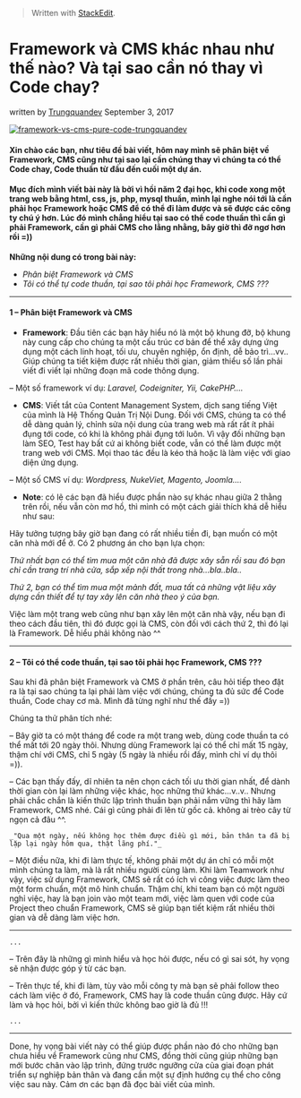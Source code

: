 


> Written with [StackEdit](https://stackedit.io/).
# Framework và CMS khác nhau như thế nào? Và tại sao cần nó thay vì Code chay?

written by  [Trungquandev](https://trungquandev.com/author/trungquandev/)  September 3, 2017

[![framework-vs-cms-pure-code-trungquandev](https://trungquandev.com/wp-content/uploads/2017/09/framework-vs-cms-trungquandev.jpg "framework-vs-cms-trungquandev")](https://trungquandev.com/wp-content/uploads/2017/09/framework-vs-cms-trungquandev.jpg)

#### **Xin chào các bạn, như tiêu đề bài viết, hôm nay mình sẽ phân biệt về Framework, CMS cũng như tại sao lại cần chúng thay vì chúng ta có thể Code chay, Code thuần từ đầu đến cuối một dự án.**

#### **Mục đích mình viết bài này là bởi vì hồi năm 2 đại học, khi code xong một trang web bằng html, css, js, php, mysql thuần, mình lại nghe nói tới là cần phải học Framework hoặc CMS để có thể đi làm được và sẽ được các công ty chú ý hơn. Lúc đó mình chẳng hiểu tại sao có thể code thuần thì cần gì phải Framework, cần gì phải CMS cho lằng nhằng, bây giờ thì đỡ ngơ hơn rồi =))**

**Những nội dung có trong bài này:**

-   _Phân biệt Framework và CMS_
-   _Tôi có thể tự code thuần, tại sao tôi phải học Framework, CMS ???_

----------

#### **1 – Phân biệt Framework và CMS**

-   **Framework**: Đầu tiên các bạn hãy hiểu nó là một bộ khung đỡ, bộ khung này cung cấp cho chúng ta một cấu trúc cơ bản để thể xây dựng ứng dụng một cách linh hoạt, tối ưu, chuyên nghiệp, ổn định, dễ bảo trì…vv.. Giúp chúng ta tiết kiệm được rất nhiều thời gian, giảm thiểu số lần phải viết đi viết lại những đoạn mã code thông dụng.

– Một số framework ví dụ:  _Laravel, Codeigniter, Yii, CakePHP…._

-   **CMS**: Viết tắt của Content Management System, dịch sang tiếng Việt của mình là Hệ Thống Quản Trị Nội Dung. Đối với CMS, chúng ta có thể dễ dàng quản lý, chỉnh sửa nội dung của trang web mà rất rất ít phải đụng tới code, có khi là không phải đụng tới luôn. Vì vậy đối những bạn làm SEO, Test hay bất cứ ai không biết code, vẫn có thể làm được một trang web với CMS. Mọi thao tác đều là kéo thả hoặc là làm việc với giao diện ứng dụng.

– Một số CMS ví dụ:  _Wordpress, NukeViet, Magento, Joomla…._

-   **Note**: có lẽ các bạn đã hiểu được phần nào sự khác nhau giữa 2 thằng trên rồi, nếu vẫn còn mơ hồ, thì mình có một cách giải thích khá dễ hiểu như sau:

Hãy tưởng tượng bây giờ bạn đang có rất nhiều tiền đi, bạn muốn có một căn nhà mới để ở. Có 2 phương án cho bạn lựa chọn:

_Thứ nhất bạn có thể tìm mua một căn nhà đã được xây sẵn rồi sau đó bạn chỉ cần trang trí nhà cửa, sắp xếp nội thất trong nhà…bla..bla.._

_Thứ 2, bạn có thể tìm mua một mảnh đất, mua tất cả những vật liệu xây dựng cần thiết để tự tay xây lên căn nhà theo ý của bạn._

Việc làm một trang web cũng như bạn xây lên một căn nhà vậy, nếu bạn đi theo cách đầu tiên, thì đó được gọi là CMS, còn đối với cách thứ 2, thì đó lại là Framework. Dễ hiểu phải không nào ^^

----------

#### **2 – Tôi có thể code thuần, tại sao tôi phải học Framework, CMS ???**

Sau khi đã phân biệt Framework và CMS ở phần trên, câu hỏi tiếp theo đặt ra là tại sao chúng ta lại phải làm việc với chúng, chúng ta đủ sức để Code thuần, Code chay cơ mà. Mình đã từng nghĩ như thế đấy =))

Chúng ta thử phân tích nhé:

– Bây giờ ta có một tháng để code ra một trang web, dùng code thuần ta có thể mất tới 20 ngày thôi. Nhưng dùng Framework lại có thể chỉ mất 15 ngày, thậm chí với CMS, chỉ 5 ngày (5 ngày là nhiều rồi đấy, mình chỉ ví dụ thôi =)).

– Các bạn thấy đấy, dĩ nhiên ta nên chọn cách tối ưu thời gian nhất, để dành thời gian còn lại làm những việc khác, học những thứ khác…v..v.. Nhưng phải chắc chắn là kiến thức lập trình thuần bạn phải nắm vững thì hãy làm Framework, CMS nhé. Cái gì cũng phải đi lên từ gốc cả. không ai trèo cây từ ngọn cả đâu ^^.

`_"Qua một ngày, nếu không học thêm được điều gì mới, bản thân ta đã bị lặp lại ngày hôm qua, thật lãng phí."_`

– Một điều nữa, khi đi làm thực tế, không phải một dự án chỉ có mỗi một mình chúng ta làm, mà là rất nhiều người cùng làm. Khi làm Teamwork như vậy, việc sử dụng Framework, CMS sẽ rất có ích vì công việc được làm theo một form chuẩn, một mô hình chuẩn. Thậm chí, khi team bạn có một người nghỉ việc, hay là bạn join vào một team mới, việc làm quen với code của Project theo chuẩn Framework, CMS sẽ giúp bạn tiết kiệm rất nhiều thời gian và dễ dàng làm việc hơn.

----------

`...`

– Trên đây là những gì mình hiểu và học hỏi được, nếu có gì sai sót, hy vọng sẽ nhận được góp ý từ các bạn.

– Trên thực tế, khi đi làm, tùy vào mỗi công ty mà bạn sẽ phải follow theo cách làm việc ở đó, Framework, CMS hay là code thuần cũng được. Hãy cứ làm và học hỏi, bởi vì kiến thức không bao giờ là đủ !!!

`...`

----------

Done, hy vọng bài viết này có thể giúp được phần nào đó cho những bạn chưa hiểu về Framework cũng như CMS, đồng thời cũng giúp những bạn mới bước chân vào lập trình, đứng trước ngưỡng cửa của giai đoạn phát triển sự nghiệp bản thân và đang cần một sự định hướng cụ thể cho công việc sau này. Cảm ơn các bạn đã đọc bài viết của mình.
